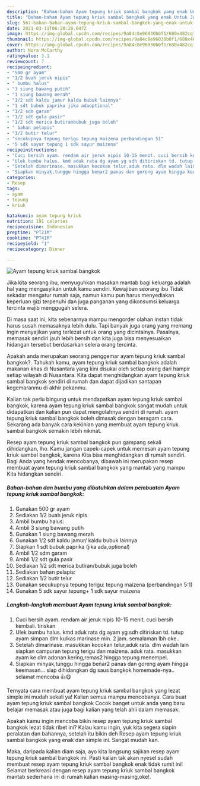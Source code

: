```yaml
---
description: "Bahan-bahan Ayam tepung kriuk sambal bangkok yang enak Untuk Jualan"
title: "Bahan-bahan Ayam tepung kriuk sambal bangkok yang enak Untuk Jualan"
slug: 567-bahan-bahan-ayam-tepung-kriuk-sambal-bangkok-yang-enak-untuk-jualan
date: 2021-03-11T06:20:28.647Z
image: https://img-global.cpcdn.com/recipes/9a84c8e96030b0f1/680x482cq70/ayam-tepung-kriuk-sambal-bangkok-foto-resep-utama.jpg
thumbnail: https://img-global.cpcdn.com/recipes/9a84c8e96030b0f1/680x482cq70/ayam-tepung-kriuk-sambal-bangkok-foto-resep-utama.jpg
cover: https://img-global.cpcdn.com/recipes/9a84c8e96030b0f1/680x482cq70/ayam-tepung-kriuk-sambal-bangkok-foto-resep-utama.jpg
author: Nora McCarthy
ratingvalue: 3.1
reviewcount: 7
recipeingredient:
- "500 gr ayam"
- "1/2 buah jeruk nipis"
- " bumbu halus"
- "3 siung bawang putih"
- "1 siung bawang merah"
- "1/2 sdt kaldu jamur kaldu bubuk lainnya"
- "1 sdt bubuk paprika jika adaoptional"
- "1/2 sdm garam"
- "1/2 sdt gula pasir"
- "1/2 sdt merica butiranbubuk juga boleh"
- " bahan pelapis"
- "1/2 butir telur"
- "secukupnya tepung terigu tepung maizena perbandingan 51"
- "5 sdk sayur tepung 1 sdk sayur maizena"
recipeinstructions:
- "Cuci bersih ayam. rendam air jeruk nipis 10-15 menit. cuci bersih kembali. tiriskan"
- "Ulek bumbu halus. kmd aduk rata dg ayam yg sdh ditiriskan td. tutup ayam simpan dlm kulkas marinase min. 2 jam. semalaman lbh oke.."
- "Setelah dimarinase. masukkan kocokan telur,aduk rata. dlm wadah lain siapkan campuran tepung terigu dan maizena. aduk rata. masukkan ayam ke dlm adonan kering,remas2 hingga tepung menempel."
- "Siapkan minyak,tunggu hingga benar2 panas dan goreng ayam hingga keemasan... siap dihidangkan dg saus bangkok homemade-nya.. selamat mencoba 👍😋"
categories:
- Resep
tags:
- ayam
- tepung
- kriuk

katakunci: ayam tepung kriuk 
nutrition: 191 calories
recipecuisine: Indonesian
preptime: "PT21M"
cooktime: "PT41M"
recipeyield: "1"
recipecategory: Dinner

---
```



![Ayam tepung kriuk sambal bangkok](https://img-global.cpcdn.com/recipes/9a84c8e96030b0f1/680x482cq70/ayam-tepung-kriuk-sambal-bangkok-foto-resep-utama.jpg)

Jika kita seorang ibu, menyuguhkan masakan mantab bagi keluarga adalah hal yang mengasyikan untuk kamu sendiri. Kewajiban seorang ibu Tidak sekadar mengatur rumah saja, namun kamu pun harus menyediakan keperluan gizi terpenuhi dan juga panganan yang dikonsumsi keluarga tercinta wajib menggugah selera.

Di masa  saat ini, kita sebenarnya mampu mengorder olahan instan tidak harus susah memasaknya lebih dulu. Tapi banyak juga orang yang memang ingin menyajikan yang terlezat untuk orang yang dicintainya. Pasalnya, memasak sendiri jauh lebih bersih dan kita juga bisa menyesuaikan hidangan tersebut berdasarkan selera orang tercinta. 



Apakah anda merupakan seorang penggemar ayam tepung kriuk sambal bangkok?. Tahukah kamu, ayam tepung kriuk sambal bangkok adalah makanan khas di Nusantara yang kini disukai oleh setiap orang dari hampir setiap wilayah di Nusantara. Kita dapat menghidangkan ayam tepung kriuk sambal bangkok sendiri di rumah dan dapat dijadikan santapan kegemaranmu di akhir pekanmu.

Kalian tak perlu bingung untuk mendapatkan ayam tepung kriuk sambal bangkok, karena ayam tepung kriuk sambal bangkok sangat mudah untuk didapatkan dan kalian pun dapat mengolahnya sendiri di rumah. ayam tepung kriuk sambal bangkok boleh dimasak dengan beragam cara. Sekarang ada banyak cara kekinian yang membuat ayam tepung kriuk sambal bangkok semakin lebih nikmat.

Resep ayam tepung kriuk sambal bangkok pun gampang sekali dihidangkan, lho. Kamu jangan capek-capek untuk memesan ayam tepung kriuk sambal bangkok, karena Kita bisa menghidangkan di rumah sendiri. Bagi Anda yang hendak mencobanya, dibawah ini merupakan resep membuat ayam tepung kriuk sambal bangkok yang mantab yang mampu Kita hidangkan sendiri.

<!--inarticleads1-->

##### Bahan-bahan dan bumbu yang dibutuhkan dalam pembuatan Ayam tepung kriuk sambal bangkok:

1. Gunakan 500 gr ayam
1. Sediakan 1/2 buah jeruk nipis
1. Ambil  bumbu halus:
1. Ambil 3 siung bawang putih
1. Gunakan 1 siung bawang merah
1. Gunakan 1/2 sdt kaldu jamur/ kaldu bubuk lainnya
1. Siapkan 1 sdt bubuk paprika (jika ada,optional)
1. Ambil 1/2 sdm garam
1. Ambil 1/2 sdt gula pasir
1. Sediakan 1/2 sdt merica butiran/bubuk juga boleh
1. Sediakan  bahan pelapis:
1. Sediakan 1/2 butir telur
1. Gunakan secukupnya tepung terigu: tepung maizena (perbandingan 5:1)
1. Gunakan 5 sdk sayur tepung+ 1 sdk sayur maizena




<!--inarticleads2-->

##### Langkah-langkah membuat Ayam tepung kriuk sambal bangkok:

1. Cuci bersih ayam. rendam air jeruk nipis 10-15 menit. cuci bersih kembali. tiriskan
1. Ulek bumbu halus. kmd aduk rata dg ayam yg sdh ditiriskan td. tutup ayam simpan dlm kulkas marinase min. 2 jam. semalaman lbh oke..
1. Setelah dimarinase. masukkan kocokan telur,aduk rata. dlm wadah lain siapkan campuran tepung terigu dan maizena. aduk rata. masukkan ayam ke dlm adonan kering,remas2 hingga tepung menempel.
1. Siapkan minyak,tunggu hingga benar2 panas dan goreng ayam hingga keemasan... siap dihidangkan dg saus bangkok homemade-nya.. selamat mencoba 👍😋




Ternyata cara membuat ayam tepung kriuk sambal bangkok yang lezat simple ini mudah sekali ya! Kalian semua mampu mencobanya. Cara buat ayam tepung kriuk sambal bangkok Cocok banget untuk anda yang baru belajar memasak atau juga bagi kalian yang telah ahli dalam memasak.

Apakah kamu ingin mencoba bikin resep ayam tepung kriuk sambal bangkok lezat tidak ribet ini? Kalau kamu ingin, yuk kita segera siapin peralatan dan bahannya, setelah itu bikin deh Resep ayam tepung kriuk sambal bangkok yang enak dan simple ini. Sangat mudah kan. 

Maka, daripada kalian diam saja, ayo kita langsung sajikan resep ayam tepung kriuk sambal bangkok ini. Pasti kalian tak akan nyesel sudah membuat resep ayam tepung kriuk sambal bangkok enak tidak rumit ini! Selamat berkreasi dengan resep ayam tepung kriuk sambal bangkok mantab sederhana ini di rumah kalian masing-masing,oke!.

